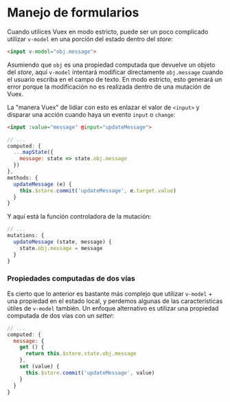 # Manejo de formularios

Cuando utilices Vuex en modo estricto, puede ser un poco complicado utilizar `v-model` en una porción del estado dentro del _store_:

``` html
<input v-model="obj.message">
```

Asumiendo que `obj` es una propiedad computada que devuelve un objeto del _store_, aquí `v-model` intentará modificar directamente `obj.message` cuando el usuario escriba en el campo de texto. En modo estricto, esto generará un error porque la modificación no es realizada dentro de una mutación de Vuex.

La "manera Vuex" de lidiar con esto es enlazar el valor de `<input>` y disparar una acción cuando haya un evento `input` o `change`:

``` html
<input :value="message" @input="updateMessage">
```
``` js
// ...
computed: {
  ...mapState({
    message: state => state.obj.message
  })
},
methods: {
  updateMessage (e) {
    this.$store.commit('updateMessage', e.target.value)
  }
}
```

Y aquí está la función controladora de la mutación:

``` js
// ...
mutations: {
  updateMessage (state, message) {
    state.obj.message = message
  }
}
```

### Propiedades computadas de dos vías

Es cierto que lo anterior es bastante más complejo que utilizar `v-model` + una propiedad en el estado local, y perdemos algunas de las características útiles de `v-model` también. Un enfoque alternativo es utilizar una propiedad computada de dos vías con un _setter_:

``` js
// ...
computed: {
  message: {
    get () {
      return this.$store.state.obj.message
    },
    set (value) {
      this.$store.commit('updateMessage', value)
    }
  }
}
```

